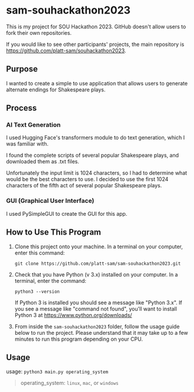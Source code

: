 # sam-souhackathon2023

This is my project for SOU Hackathon 2023. GitHub doesn't allow users to fork their own repositories.

If you would like to see other participants' projects, the main repository is https://github.com/platt-sam/souhackathon2023.

## Purpose

I wanted to create a simple to use application that allows users to generate alternate endings for Shakespeare plays.

## Process

### AI Text Generation

I used Hugging Face's transformers module to do text generation, which I was familiar with.

I found the complete scripts of several popular Shakespeare plays, and downloaded them as .txt files.

Unfortunately the input limit is 1024 characters, so I had to determine what would be the best characters to use. I decided to use the first 1024 characters of the fifth act of several popular Shakespeare plays.

### GUI (Graphical User Interface)

I used PySimpleGUI to create the GUI for this app.

## How to Use This Program

1. Clone this project onto your machine. In a terminal on your computer, enter this command:

    `git clone https://github.com/platt-sam/sam-souhackathon2023.git`

2. Check that you have Python (v 3.x) installed on your computer. In a terminal, enter the command:

    `python3 --version`

    If Python 3 is installed you should see a message like "Python 3.x". If you see a message like "command not found", you'll want to install Python 3 at https://www.python.org/downloads/

3. From inside the `sam-souhackathon2023` folder, follow the usage guide below to run the project. Please understand that it may take up to a few minutes to run this program depending on your CPU.

## Usage

usage: `python3 main.py operating_system`
> operating_system: `linux`, `mac`, or `windows`
